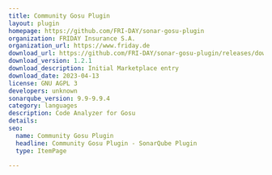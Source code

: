 ```yaml
---
title: Community Gosu Plugin
layout: plugin
homepage: https://github.com/FRI-DAY/sonar-gosu-plugin
organization: FRIDAY Insurance S.A.
organization_url: https://www.friday.de
download_url: https://github.com/FRI-DAY/sonar-gosu-plugin/releases/download/v1.2.1/sonar-communitygosu-plugin-1.2.1.jar
download_version: 1.2.1
download_description: Initial Marketplace entry
download_date: 2023-04-13
license: GNU AGPL 3
developers: unknown
sonarqube_version: 9.9-9.9.4
category: languages
description: Code Analyzer for Gosu
details: 
seo:
  name: Community Gosu Plugin
  headline: Community Gosu Plugin - SonarQube Plugin
  type: ItemPage

---
```

